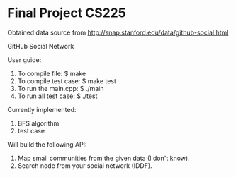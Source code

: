# Final Project CS225

Obtained data source from http://snap.stanford.edu/data/github-social.html

GitHub Social Network

User guide:
1. To compile file:         $ make
2. To compile test case:    $ make test
3. To run the main.cpp:     $ ./main
4. To run all test case:    $ ./test 

Currently implemented:
1. BFS algorithm
2. test case

Will build the following API:

1. Map small communities from the given data (I don't know).
2. Search node from your social network (IDDF).
